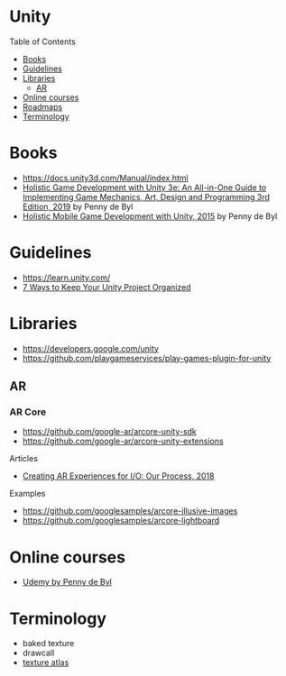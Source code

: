 # Unity

Table of Contents
- [Books](#books)
- [Guidelines](#guidelines)
- [Libraries](#libraries)
  - [AR](#ar)
- [Online courses](#online-courses)
- [Roadmaps](#roadmaps)
- [Terminology](#terminology)

# Books
- https://docs.unity3d.com/Manual/index.html
- [Holistic Game Development with Unity 3e: An All-in-One Guide to Implementing Game Mechanics, Art, Design and Programming 3rd Edition, 2019](https://www.amazon.com/Holistic-Game-Development-Unity-All/dp/1138480622) by Penny de Byl
- [Holistic Mobile Game Development with Unity, 2015](https://www.amazon.com/Holistic-Mobile-Game-Development-Unity-ebook/dp/B00LPK9F28) by Penny de Byl

# Guidelines
- https://learn.unity.com/
- [7 Ways to Keep Your Unity Project Organized](https://blog.theknightsofunity.com/7-ways-keep-unity-project-organized/)

# Libraries
- https://developers.google.com/unity
- https://github.com/playgameservices/play-games-plugin-for-unity

## AR
### AR Core
- https://github.com/google-ar/arcore-unity-sdk
- https://github.com/google-ar/arcore-unity-extensions

Articles
- [Creating AR Experiences for I/O: Our Process, 2018](https://developers.googleblog.com/2018/05/creating-ar-experiences-for-io-our.html)

Examples
- https://github.com/googlesamples/arcore-illusive-images
- https://github.com/googlesamples/arcore-lightboard

# Online courses
- [Udemy by Penny de Byl](https://www.udemy.com/user/holistic3d/)

# Terminology
- baked texture
- drawcall
- [texture atlas](https://en.wikipedia.org/wiki/Texture_atlas)


